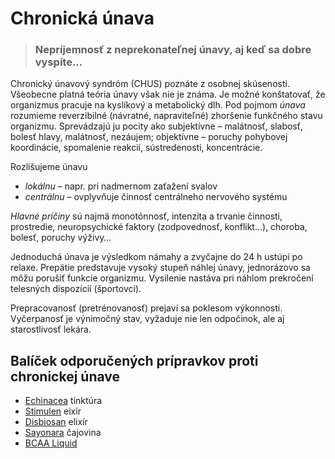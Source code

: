 Chronická únava
===============


> ### Nepríjemnosť z neprekonateľnej únavy, aj keď sa dobre vyspíte...
> 
> 

Chronický únavový syndróm (CHUS) poznáte z osobnej skúsenosti. Všeobecne platná
teória únavy však nie je známa. Je možné konštatovať, že organizmus pracuje na
kyslíkový a metabolický dlh. Pod pojmom *únava* rozumieme reverzibilné
(návratné, napraviteľné) zhoršenie funkčného stavu organizmu. Sprevádzajú ju
pocity ako subjektívne – malátnosť, slabosť, bolesť hlavy, malátnosť, nezáujem;
objektívne – poruchy pohybovej koordinácie, spomalenie reakcií, sústredenosti,
koncentrácie.

Rozlišujeme únavu

* *lokálnu* – napr. pri nadmernom zaťažení svalov
* *centrálnu* – ovplyvňuje činnosť centrálneho nervového systému

*Hlavné príčiny* sú najmä monotónnosť, intenzita a trvanie činnosti, prostredie,
neuropsychické faktory (zodpovednosť, konflikt…), choroba, bolesť, poruchy
výživy…

Jednoduchá únava je výsledkom námahy a zvyčajne do 24 h ustúpi po relaxe.
Prepätie predstavuje vysoký stupeň náhlej únavy, jednorázovo sa môžu porušiť
funkcie organizmu. Vysilenie nastáva pri náhlom prekročení telesných dispozícií
(športovci).

Prepracovanosť (pretrénovanosť) prejaví sa poklesom výkonnosti. Vyčerpanosť je
výnimočný stav, vyžaduje nie len odpočinok, ale aj starostlivosť lekára.

Balíček odporučených prípravkov proti chronickej únave
------------------------------------------------------

* [Echinacea](/sip/tinktury-jednobylinkove/echinacea) tinktúra
* [Stimulen](/sip/elixiry/stimulen-elixir) eixír
* [Disbiosan](/sip/elixiry/disbiosan-elixir) elixír
* [Sayonara](/sip/caje/sayonara) čajovina
* [BCAA Liquid](/sip/zdravie/bcaa-l-carnitin)
